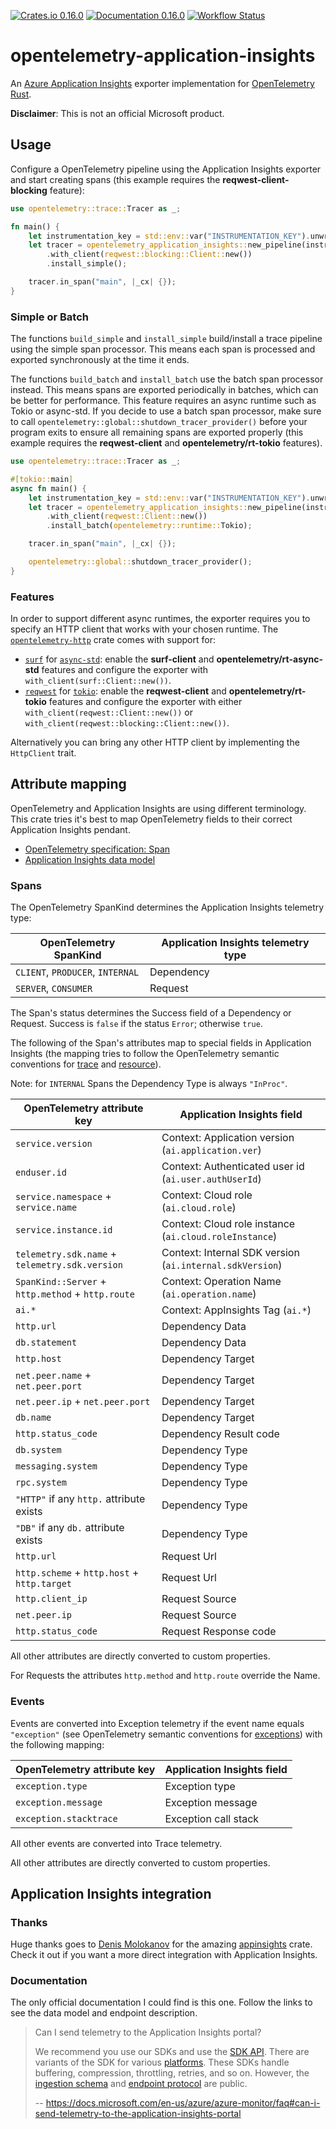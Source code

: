 [![Crates.io 0.16.0](https://img.shields.io/crates/v/opentelemetry-application-insights.svg)](https://crates.io/crates/opentelemetry-application-insights)
[![Documentation 0.16.0](https://docs.rs/opentelemetry-application-insights/badge.svg)](https://docs.rs/opentelemetry-application-insights)
[![Workflow Status](https://github.com/frigus02/opentelemetry-application-insights/workflows/CI/badge.svg)](https://github.com/frigus02/opentelemetry-application-insights/actions?query=workflow%3A%22CI%22)

# opentelemetry-application-insights

An [Azure Application Insights] exporter implementation for [OpenTelemetry Rust].

[Azure Application Insights]: https://docs.microsoft.com/en-us/azure/azure-monitor/app/app-insights-overview
[OpenTelemetry Rust]: https://github.com/open-telemetry/opentelemetry-rust

**Disclaimer**: This is not an official Microsoft product.

## Usage

Configure a OpenTelemetry pipeline using the Application Insights exporter and start creating
spans (this example requires the **reqwest-client-blocking** feature):

```rust
use opentelemetry::trace::Tracer as _;

fn main() {
    let instrumentation_key = std::env::var("INSTRUMENTATION_KEY").unwrap();
    let tracer = opentelemetry_application_insights::new_pipeline(instrumentation_key)
        .with_client(reqwest::blocking::Client::new())
        .install_simple();

    tracer.in_span("main", |_cx| {});
}
```

### Simple or Batch

The functions `build_simple` and `install_simple` build/install a trace pipeline using the
simple span processor. This means each span is processed and exported synchronously at the time
it ends.

The functions `build_batch` and `install_batch` use the batch span processor instead. This
means spans are exported periodically in batches, which can be better for performance. This
feature requires an async runtime such as Tokio or async-std. If you decide to use a batch span
processor, make sure to call `opentelemetry::global::shutdown_tracer_provider()` before your
program exits to ensure all remaining spans are exported properly (this example requires the
**reqwest-client** and **opentelemetry/rt-tokio** features).

```rust
use opentelemetry::trace::Tracer as _;

#[tokio::main]
async fn main() {
    let instrumentation_key = std::env::var("INSTRUMENTATION_KEY").unwrap();
    let tracer = opentelemetry_application_insights::new_pipeline(instrumentation_key)
        .with_client(reqwest::Client::new())
        .install_batch(opentelemetry::runtime::Tokio);

    tracer.in_span("main", |_cx| {});

    opentelemetry::global::shutdown_tracer_provider();
}
```

### Features

In order to support different async runtimes, the exporter requires you to specify an HTTP
client that works with your chosen runtime. The [`opentelemetry-http`] crate comes with support
for:

- [`surf`] for [`async-std`]: enable the **surf-client** and **opentelemetry/rt-async-std**
  features and configure the exporter with `with_client(surf::Client::new())`.
- [`reqwest`] for [`tokio`]: enable the **reqwest-client** and **opentelemetry/rt-tokio**
  features and configure the exporter with either `with_client(reqwest::Client::new())` or
  `with_client(reqwest::blocking::Client::new())`.

[`async-std`]: https://crates.io/crates/async-std
[`opentelemetry-http`]: https://crates.io/crates/opentelemetry-http
[`reqwest`]: https://crates.io/crates/reqwest
[`surf`]: https://crates.io/crates/surf
[`tokio`]: https://crates.io/crates/tokio

Alternatively you can bring any other HTTP client by implementing the `HttpClient` trait.

## Attribute mapping

OpenTelemetry and Application Insights are using different terminology. This crate tries it's
best to map OpenTelemetry fields to their correct Application Insights pendant.

- [OpenTelemetry specification: Span](https://github.com/open-telemetry/opentelemetry-specification/blob/master/specification/trace/api.md#span)
- [Application Insights data model](https://docs.microsoft.com/en-us/azure/azure-monitor/app/data-model)

### Spans

The OpenTelemetry SpanKind determines the Application Insights telemetry type:

| OpenTelemetry SpanKind           | Application Insights telemetry type |
| -------------------------------- | ----------------------------------- |
| `CLIENT`, `PRODUCER`, `INTERNAL` | Dependency                          |
| `SERVER`, `CONSUMER`             | Request                             |

The Span's status determines the Success field of a Dependency or Request. Success is `false` if
the status `Error`; otherwise `true`.

The following of the Span's attributes map to special fields in Application Insights (the
mapping tries to follow the OpenTelemetry semantic conventions for [trace] and [resource]).

Note: for `INTERNAL` Spans the Dependency Type is always `"InProc"`.

[trace]: https://github.com/open-telemetry/opentelemetry-specification/tree/master/specification/trace/semantic_conventions
[resource]: https://github.com/open-telemetry/opentelemetry-specification/tree/master/specification/resource/semantic_conventions

| OpenTelemetry attribute key                       | Application Insights field                               |
| ------------------------------------------------- | -----------------------------------------------------    |
| `service.version`                                 | Context: Application version (`ai.application.ver`)      |
| `enduser.id`                                      | Context: Authenticated user id (`ai.user.authUserId`)    |
| `service.namespace` + `service.name`              | Context: Cloud role (`ai.cloud.role`)                    |
| `service.instance.id`                             | Context: Cloud role instance (`ai.cloud.roleInstance`)   |
| `telemetry.sdk.name` + `telemetry.sdk.version`    | Context: Internal SDK version (`ai.internal.sdkVersion`) |
| `SpanKind::Server` + `http.method` + `http.route` | Context: Operation Name (`ai.operation.name`)            |
| `ai.*`                                            | Context: AppInsights Tag (`ai.*`)                        |
| `http.url`                                        | Dependency Data                                          |
| `db.statement`                                    | Dependency Data                                          |
| `http.host`                                       | Dependency Target                                        |
| `net.peer.name` + `net.peer.port`                 | Dependency Target                                        |
| `net.peer.ip` + `net.peer.port`                   | Dependency Target                                        |
| `db.name`                                         | Dependency Target                                        |
| `http.status_code`                                | Dependency Result code                                   |
| `db.system`                                       | Dependency Type                                          |
| `messaging.system`                                | Dependency Type                                          |
| `rpc.system`                                      | Dependency Type                                          |
| `"HTTP"` if any `http.` attribute exists          | Dependency Type                                          |
| `"DB"` if any `db.` attribute exists              | Dependency Type                                          |
| `http.url`                                        | Request Url                                              |
| `http.scheme` + `http.host` + `http.target`       | Request Url                                              |
| `http.client_ip`                                  | Request Source                                           |
| `net.peer.ip`                                     | Request Source                                           |
| `http.status_code`                                | Request Response code                                    |

All other attributes are directly converted to custom properties.

For Requests the attributes `http.method` and `http.route` override the Name.

### Events

Events are converted into Exception telemetry if the event name equals `"exception"` (see
OpenTelemetry semantic conventions for [exceptions]) with the following mapping:

| OpenTelemetry attribute key | Application Insights field |
| --------------------------- | -------------------------- |
| `exception.type`            | Exception type             |
| `exception.message`         | Exception message          |
| `exception.stacktrace`      | Exception call stack       |

All other events are converted into Trace telemetry.

All other attributes are directly converted to custom properties.

[exceptions]: https://github.com/open-telemetry/opentelemetry-specification/blob/master/specification/trace/semantic_conventions/exceptions.md

## Application Insights integration

### Thanks

Huge thanks goes to [Denis Molokanov] for the amazing [appinsights] crate.
Check it out if you want a more direct integration with Application Insights.

[Denis Molokanov]: https://github.com/dmolokanov
[appinsights]: https://github.com/dmolokanov/appinsights-rs

### Documentation

The only official documentation I could find is this one. Follow the links to
see the data model and endpoint description.

> Can I send telemetry to the Application Insights portal?
>
> We recommend you use our SDKs and use the [SDK API]. There are variants of
> the SDK for various [platforms]. These SDKs handle buffering, compression,
> throttling, retries, and so on. However, the [ingestion schema] and [endpoint
> protocol] are public.
>
> -- https://docs.microsoft.com/en-us/azure/azure-monitor/faq#can-i-send-telemetry-to-the-application-insights-portal

[SDK API]: https://docs.microsoft.com/en-us/azure/azure-monitor/app/api-custom-events-metrics
[platforms]: https://docs.microsoft.com/en-us/azure/azure-monitor/app/platforms
[ingestion schema]: https://github.com/microsoft/ApplicationInsights-dotnet/tree/master/BASE/Schema/PublicSchema
[endpoint protocol]: https://github.com/Microsoft/ApplicationInsights-Home/blob/master/EndpointSpecs/ENDPOINT-PROTOCOL.md
